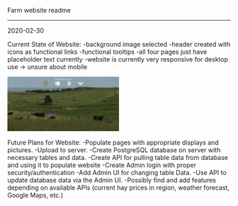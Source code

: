 Farm website readme

---------------------------------------------------------------------------------
2020-02-30

Current State of Website: 
    -background image selected
    -header created with icons as functional links
    -functional tooltips
    -all four pages just have placeholder text currently
    -website is currently very responsive for desktop use -> unsure about mobile

<img src="./readmePics/hopfeFarm1.PNG" width='50%' height="auto" />

Future Plans for Website:
    -Populate pages with appropriate displays and pictures.
    -Upload to server.
    -Create PostgreSQL database on server with necessary tables and data.
    -Create API for pulling table data from database and using it to populate website
    -Create Admin login with proper security/authentication
    -Add Admin UI for changing table Data.
    -Use API to update database data via the Admin UI.
    -Possibly find and add features depending on available APIs (current hay prices in region, 
        weather forecast, Google Maps, etc.)

